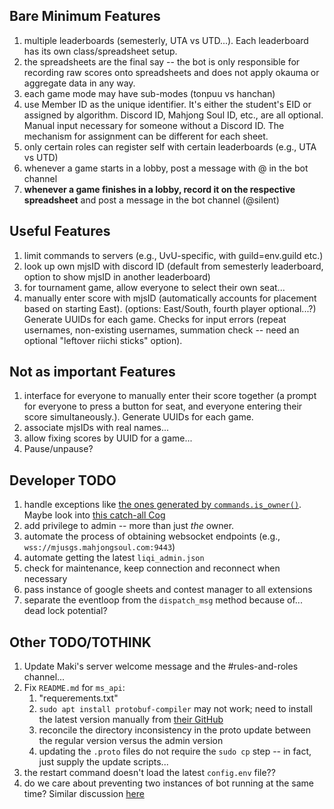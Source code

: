 ## Bare Minimum Features
1. multiple leaderboards (semesterly, UTA vs UTD...). Each leaderboard has its own class/spreadsheet setup.
1. the spreadsheets are the final say -- the bot is only responsible for recording raw scores onto spreadsheets and does not apply okauma or aggregate data in any way.
1. each game mode may have sub-modes (tonpuu vs hanchan)
1. use Member ID as the unique identifier. It's either the student's EID or assigned by algorithm. Discord ID, Mahjong Soul ID, etc., are all optional. Manual input necessary for someone without a Discord ID. The mechanism for assignment can be different for each sheet.
1. only certain roles can register self with certain leaderboards (e.g., UTA vs UTD)
1. whenever a game starts in a lobby, post a message with @ in the bot channel
1. **whenever a game finishes in a lobby, record it on the respective spreadsheet** and post a message in the bot channel (@silent)


## Useful Features
1. limit commands to servers (e.g., UvU-specific, with guild=env.guild etc.)
1. look up own mjsID with discord ID (default from semesterly leaderboard, option to show mjsID in another leaderboard)
1. for tournament game, allow everyone to select their own seat...
1. manually enter score with mjsID (automatically accounts for placement based on starting East). (options: East/South, fourth player optional...?) Generate UUIDs for each game. Checks for input errors (repeat usernames, non-existing usernames, summation check -- need an optional "leftover riichi sticks" option).



## Not as important Features
1. interface for everyone to manually enter their score together (a prompt for everyone to press a button for seat, and everyone entering their score simultaneously.). Generate UUIDs for each game.
1. associate mjsIDs with real names...
1. allow fixing scores by UUID for a game...
1. Pause/unpause?

## Developer TODO
1. handle exceptions like [the ones generated by `commands.is_owner()`](https://discordpy.readthedocs.io/en/stable/ext/commands/api.html#discord.discord.ext.commands.on_command_error). Maybe look into [this catch-all Cog](https://gist.github.com/EvieePy/7822af90858ef65012ea500bcecf1612)
1. add privilege to admin -- more than just *the* owner.
1. automate the process of obtaining websocket endpoints (e.g., `wss://mjusgs.mahjongsoul.com:9443`)
1. automate getting the latest `liqi_admin.json`
1. check for maintenance, keep connection and reconnect when necessary
1. pass instance of google sheets and contest manager to all extensions
1. separate the eventloop from the `dispatch_msg` method because of... dead lock potential?


## Other TODO/TOTHINK
1. Update Maki's server welcome message and the #rules-and-roles channel...
1. Fix `README.md` for `ms_api`:
    1. "requerements.txt"
    1. `sudo apt install protobuf-compiler` may not work; need to install the latest version manually from [their GitHub](https://github.com/protocolbuffers/protobuf/releases)
    1. reconcile the directory inconsistency in the proto update between the regular version versus the admin version
    1. updating the `.proto` files do not require the `sudo cp` step -- in fact, just supply the update scripts...
1. the restart command doesn't load the latest `config.env` file??
1. do we care about preventing two instances of bot running at the same time? Similar discussion [here](https://github.com/serenity-rs/serenity/issues/1054)